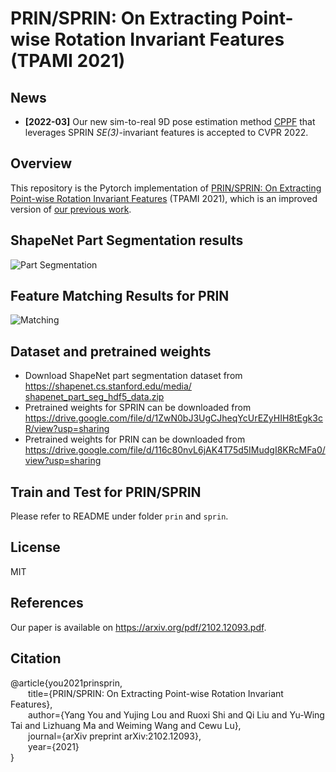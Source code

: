 # PRIN/SPRIN: On Extracting Point-wise Rotation Invariant Features (TPAMI 2021)

## News
- **[2022-03]** Our new sim-to-real 9D pose estimation method [CPPF](https://github.com/qq456cvb/CPPF) that leverages SPRIN *SE(3)*-invariant features is accepted to CVPR 2022.
## Overview
This repository is the Pytorch implementation of [PRIN/SPRIN: On Extracting Point-wise Rotation Invariant Features](https://arxiv.org/pdf/2102.12093.pdf) (TPAMI 2021), which is an improved version of [our previous work](https://github.com/qq456cvb/PRIN).

## ShapeNet Part Segmentation results
![Part Segmentation](figures/part.png)

## Feature Matching Results for PRIN
![Matching](figures/retrieval.jpg)

## Dataset and pretrained weights
* Download ShapeNet part segmentation dataset from https://shapenet.cs.stanford.edu/media/​shapenet_part_seg_hdf5_data.zip
* Pretrained weights for SPRIN can be downloaded from https://drive.google.com/file/d/1ZwN0bJ3UgCJheqYcUrEZyHIH8tEgk3cR/view?usp=sharing
* Pretrained weights for PRIN can be downloaded from https://drive.google.com/file/d/116c80nvL6jAK4T75d5IMudgI8KRcMFa0/view?usp=sharing

## Train and Test for PRIN/SPRIN
Please refer to README under folder ``prin`` and ``sprin``.

## License
MIT

## References
Our paper is available on https://arxiv.org/pdf/2102.12093.pdf.

## Citation
@article{you2021prinsprin,  
&emsp;&emsp;title={PRIN/SPRIN: On Extracting Point-wise Rotation Invariant Features},  
&emsp;&emsp;author={Yang You and Yujing Lou and Ruoxi Shi and Qi Liu and Yu-Wing Tai and Lizhuang Ma and Weiming Wang and Cewu Lu},  
&emsp;&emsp;journal={arXiv preprint arXiv:2102.12093},  
&emsp;&emsp;year={2021}  
}
